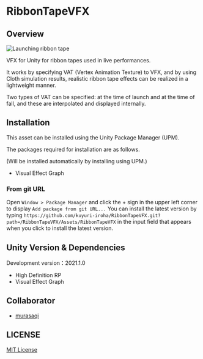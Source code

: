 # RibbonTapeVFX

## Overview

![Launching ribbon tape](./Images/2022-05-18%2022-18-13.gif)

VFX for Unity for ribbon tapes used in live performances.

It works by specifying VAT (Vertex Animation Texture) to VFX, and by using Cloth simulation results, realistic ribbon tape effects can be realized in a lightweight manner.

Two types of VAT can be specified: at the time of launch and at the time of fall, and these are interpolated and displayed internally.

## Installation

This asset can be installed using the Unity Package Manager (UPM).

The packages required for installation are as follows.

(Will be installed automatically by installing using UPM.)

- Visual Effect Graph

### From git URL

Open `Window > Package Manager` and click the + sign in the upper left corner to display `Add package from git URL...`
You can install the latest version by typing `https://github.com/kuyuri-iroha/RibbonTapeVFX.git?path=/RibbonTapeVFX/Assets/RibbonTapeVFX` in the input field that appears when you click to install the latest version.

## Unity Version & Dependencies

Development version：2021.1.0

- High Definition RP
- Visual Effect Graph

## Collaborator

- [murasaqi](https://github.com/murasaqi)

## LICENSE

[MIT License](./LICENSE)
